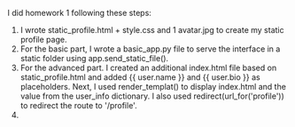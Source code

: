 I did homework 1 following these steps:
1. I wrote static_profile.html + style.css and 1 avatar.jpg to create my static profile page.
2. For the basic part, I wrote a basic_app.py file to serve the interface in a static folder using app.send_static_file().
3. For the advanced part. I created an additional index.html file based on static_profile.html and added {{ user.name }} and {{ user.bio }} as placeholders.
 Next, I used render_templat() to display index.html and the value from the user_info dictionary. I also used redirect(url_for('profile')) to redirect the route to '/profile'.
4.
